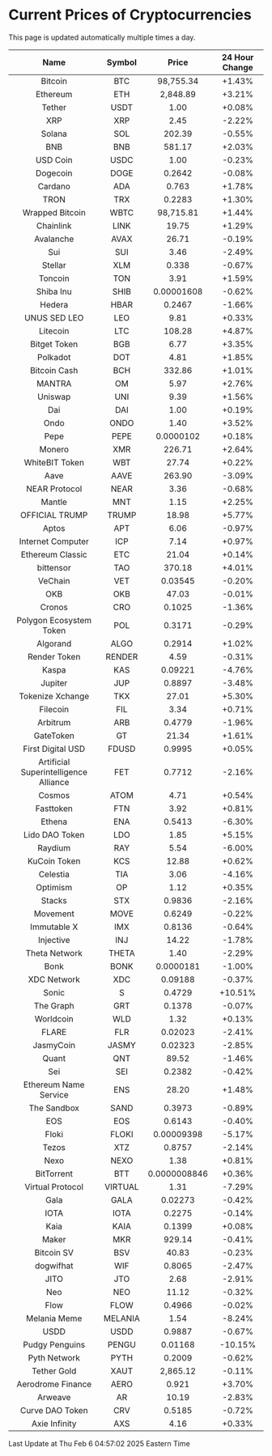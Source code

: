 # Current Prices of Cryptocurrencies
This page is updated automatically multiple times a day.

| Name | Symbol | Price | 24 Hour Change |
| :---: |:---:| :---: | :---: |
| Bitcoin | BTC | 98,755.34 | +1.43% |
| Ethereum | ETH | 2,848.89 | +3.21% |
| Tether | USDT | 1.00 | +0.08% |
| XRP | XRP | 2.45 | -2.22% |
| Solana | SOL | 202.39 | -0.55% |
| BNB | BNB | 581.17 | +2.03% |
| USD Coin | USDC | 1.00 | -0.23% |
| Dogecoin | DOGE | 0.2642 | -0.08% |
| Cardano | ADA | 0.763 | +1.78% |
| TRON | TRX | 0.2283 | +1.30% |
| Wrapped Bitcoin | WBTC | 98,715.81 | +1.44% |
| Chainlink | LINK | 19.75 | +1.29% |
| Avalanche | AVAX | 26.71 | -0.19% |
| Sui | SUI | 3.46 | -2.49% |
| Stellar | XLM | 0.338 | -0.67% |
| Toncoin | TON | 3.91 | +1.59% |
| Shiba Inu | SHIB | 0.00001608 | -0.62% |
| Hedera | HBAR | 0.2467 | -1.66% |
| UNUS SED LEO | LEO | 9.81 | +0.33% |
| Litecoin | LTC | 108.28 | +4.87% |
| Bitget Token | BGB | 6.77 | +3.35% |
| Polkadot | DOT | 4.81 | +1.85% |
| Bitcoin Cash | BCH | 332.86 | +1.01% |
| MANTRA | OM | 5.97 | +2.76% |
| Uniswap | UNI | 9.39 | +1.56% |
| Dai | DAI | 1.00 | +0.19% |
| Ondo | ONDO | 1.40 | +3.52% |
| Pepe | PEPE | 0.0000102 | +0.18% |
| Monero | XMR | 226.71 | +2.64% |
| WhiteBIT Token | WBT | 27.74 | +0.22% |
| Aave | AAVE | 263.90 | -3.09% |
| NEAR Protocol | NEAR | 3.36 | -0.68% |
| Mantle | MNT | 1.15 | +2.25% |
| OFFICIAL TRUMP | TRUMP | 18.98 | +5.77% |
| Aptos | APT | 6.06 | -0.97% |
| Internet Computer | ICP | 7.14 | +0.97% |
| Ethereum Classic | ETC | 21.04 | +0.14% |
| bittensor | TAO | 370.18 | +4.01% |
| VeChain | VET | 0.03545 | -0.20% |
| OKB | OKB | 47.03 | -0.01% |
| Cronos | CRO | 0.1025 | -1.36% |
| Polygon Ecosystem Token | POL | 0.3171 | -0.29% |
| Algorand | ALGO | 0.2914 | +1.02% |
| Render Token | RENDER | 4.59 | -0.31% |
| Kaspa | KAS | 0.09221 | -4.76% |
| Jupiter | JUP | 0.8897 | -3.48% |
| Tokenize Xchange | TKX | 27.01 | +5.30% |
| Filecoin | FIL | 3.34 | +0.71% |
| Arbitrum | ARB | 0.4779 | -1.96% |
| GateToken | GT | 21.34 | +1.61% |
| First Digital USD | FDUSD | 0.9995 | +0.05% |
| Artificial Superintelligence Alliance | FET | 0.7712 | -2.16% |
| Cosmos | ATOM | 4.71 | +0.54% |
| Fasttoken | FTN | 3.92 | +0.81% |
| Ethena | ENA | 0.5413 | -6.30% |
| Lido DAO Token | LDO | 1.85 | +5.15% |
| Raydium | RAY | 5.54 | -6.00% |
| KuCoin Token | KCS | 12.88 | +0.62% |
| Celestia | TIA | 3.06 | -4.16% |
| Optimism | OP | 1.12 | +0.35% |
| Stacks | STX | 0.9836 | -2.16% |
| Movement | MOVE | 0.6249 | -0.22% |
| Immutable X | IMX | 0.8136 | -0.64% |
| Injective | INJ | 14.22 | -1.78% |
| Theta Network | THETA | 1.40 | -2.29% |
| Bonk | BONK | 0.0000181 | -1.00% |
| XDC Network | XDC | 0.09188 | -0.37% |
| Sonic | S | 0.4729 | +10.51% |
| The Graph | GRT | 0.1378 | -0.07% |
| Worldcoin | WLD | 1.32 | +0.13% |
| FLARE | FLR | 0.02023 | -2.41% |
| JasmyCoin | JASMY | 0.02323 | -2.85% |
| Quant | QNT | 89.52 | -1.46% |
| Sei | SEI | 0.2382 | -0.42% |
| Ethereum Name Service | ENS | 28.20 | +1.48% |
| The Sandbox | SAND | 0.3973 | -0.89% |
| EOS | EOS | 0.6143 | -0.40% |
| Floki | FLOKI | 0.00009398 | -5.17% |
| Tezos | XTZ | 0.8757 | -2.14% |
| Nexo | NEXO | 1.38 | +0.81% |
| BitTorrent | BTT | 0.0000008846 | +0.36% |
| Virtual Protocol | VIRTUAL | 1.31 | -7.29% |
| Gala | GALA | 0.02273 | -0.42% |
| IOTA | IOTA | 0.2275 | -0.14% |
| Kaia | KAIA | 0.1399 | +0.08% |
| Maker | MKR | 929.14 | -0.41% |
| Bitcoin SV | BSV | 40.83 | -0.23% |
| dogwifhat | WIF | 0.8065 | -2.47% |
| JITO | JTO | 2.68 | -2.91% |
| Neo | NEO | 11.12 | -0.32% |
| Flow | FLOW | 0.4966 | -0.02% |
| Melania Meme | MELANIA | 1.54 | -8.24% |
| USDD | USDD | 0.9887 | -0.67% |
| Pudgy Penguins | PENGU | 0.01168 | -10.15% |
| Pyth Network | PYTH | 0.2009 | -0.62% |
| Tether Gold | XAUT | 2,865.12 | -0.11% |
| Aerodrome Finance | AERO | 0.921 | +3.70% |
| Arweave | AR | 10.19 | -2.83% |
| Curve DAO Token | CRV | 0.5185 | -0.72% |
| Axie Infinity | AXS | 4.16 | +0.33% |

Last Update at Thu Feb  6 04:57:02 2025 Eastern Time